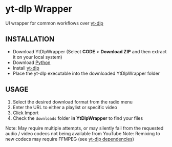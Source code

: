 # yt-dlp Wrapper

UI wrapper for common workflows over [yt-dlp](https://github.com/yt-dlp)

## INSTALLATION

- Download YtDlpWrapper (Select **CODE** > **Download ZIP** and then extract it on your local system)
- Download [Python](https://www.python.org/downloads/)
- Install [yt-dlp](https://github.com/yt-dlp/yt-dlp?tab=readme-ov-file#installation)
- Place the yt-dlp executable into the downloaded YtDlpWrapper folder

## USAGE

1. Select the desired download format from the radio menu
1. Enter the URL to either a playlist or specific video
1. Click Import
1. Check the `downloads` folder **in YtDlpWrapper** to find your files

Note: May require multiple attempts, or may silently fail from the requested audio / video codecs not being available from YouTube
Note: Remixing to new codecs may require FFMPEG (see [yt-dlp dependencies](https://github.com/yt-dlp/yt-dlp?tab=readme-ov-file#dependencies))
